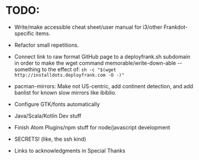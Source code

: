# TODO:
- Write/make accessible cheat sheet/user manual for i3/other Frankdot-specific items.

- Refactor small repetitions.

- Connect link to raw format GitHub page to a deployfrank.sh subdomain in order to make the wget command memorable/write-down-able -- something to the effect of:
`sh -c "$(wget http://installdots.deployfrank.com -O -)"`

- pacman-mirrors: Make not US-centric, add continent detection, and add banlist for known slow mirrors like ibiblio.

- Configure GTK/fonts automatically

- Java/Scala/Kotlin Dev stuff

- Finish Atom Plugins/npm stuff for node/javascript development

- SECRETS! (like, the ssh kind)

- Links to acknowledgments in Special Thanks
